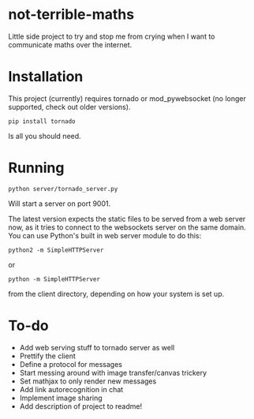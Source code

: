 not-terrible-maths
==================

Little side project to try and stop me from crying when I want to communicate maths over the internet.

Installation
============

This project (currently) requires tornado or mod_pywebsocket (no longer supported, check out older versions).

    pip install tornado
    
Is all you should need.

Running
=======

    python server/tornado_server.py

Will start a server on port 9001.

The latest version expects the static files to be served from a web server now, as it tries to connect to the websockets server on the same domain. You can use Python's built in web server module to do this:

    python2 -m SimpleHTTPServer

or

    python -m SimpleHTTPServer

from the client directory, depending on how your system is set up.

To-do
=====

* Add web serving stuff to tornado server as well
* Prettify the client
* Define a protocol for messages
* Start messing around with image transfer/canvas trickery
* Set mathjax to only render new messages
* Add link autorecognition in chat
* Implement image sharing
* Add description of project to readme!
